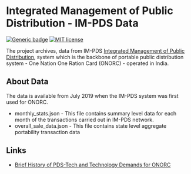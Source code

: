 # Integrated Management of Public Distribution - IM-PDS Data

[![Generic badge](https://img.shields.io/badge/View_Data_on-Flat_Github-GREEN.svg)](https://flatgithub.com/srikanthlogic/ONORC-Data)
[![MIT license](https://img.shields.io/badge/License-MIT-blue.svg)](https://lbesson.mit-license.org/)


The project archives, data from IM-PDS [Integrated Management of Public Distribution](http://impds.nic.in/portal), system which is the backbone of portable public distribution system - One Nation One Ration Card (ONORC) - operated in India.

## About Data

The data is available from July 2019 when the IM-PDS system was first used for ONORC.

* monthly_stats.json - This file contains summary level data for each month of the transactions carried out in IM-PDS network.
* overall_sale_data.json - This file contains state level aggregate portability transaction data

## Links
* [Brief History of PDS-Tech and Technology Demands for ONORC](https://medium.com/karana/one-nation-one-ration-card-pds-interoperability-technology-demands-f25392edcccb)
